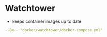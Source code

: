 # Watchtower

* keeps container images up to date

```yaml title="docker-compose.yml"
--8<-- "docker/watchtower/docker-compose.yml"
```